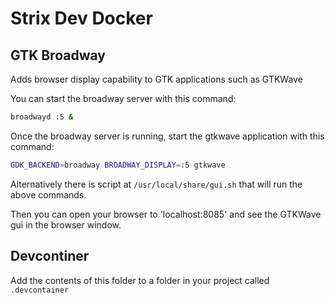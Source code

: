 # Strix Dev Docker

## GTK Broadway
Adds browser display capability to GTK applications such as GTKWave

You can start the broadway server with this command:
```bash
broadwayd :5 &
```

Once the broadway server is running, start the gtkwave application with this command:
```bash
GDK_BACKEND=broadway BROADWAY_DISPLAY=:5 gtkwave
```

Alternatively there is script at `/usr/local/share/gui.sh` that will run the above commands.

Then you can open your browser to 'localhost:8085' and see the GTKWave gui in the browser window.

## Devcontiner
Add the contents of this folder to a folder in your project called `.devcontainer`